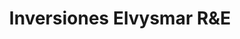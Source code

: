 ---
title: "Inversiones Elvysmar R&E"
url: /ciudad-guayana-puerto-ordaz/inversiones-elvysmar-rye/
shop: carnicero
---